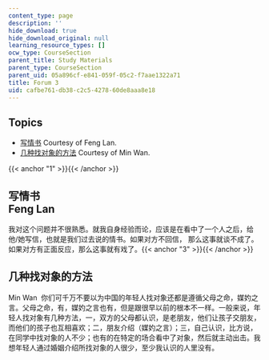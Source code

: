 ```yaml
---
content_type: page
description: ''
hide_download: true
hide_download_original: null
learning_resource_types: []
ocw_type: CourseSection
parent_title: Study Materials
parent_type: CourseSection
parent_uid: 05a896cf-e841-059f-05c2-f7aae1322a71
title: Forum 3
uid: cafbe761-db38-c2c5-4278-60de8aaa8e18
---
```


Topics
------

*   [写情书](#1) Courtesy of Feng Lan. 
*   [几种找对象的方法](#3) Courtesy of Min Wan.

{{< anchor "1" >}}{{< /anchor >}}

写情书  
Feng Lan 
---------------

我对这个问题并不很熟悉。就我自身经验而论，应该是在看中了一个人之后，给他/她写信，也就是我们过去说的情书。如果对方不回信， 那么这事就谈不成了。如果对方有正面反应，那么这事就有戏了。{{< anchor "3" >}}{{< /anchor >}}

几种找对象的方法 
---------

Min Wan  你们可千万不要以为中国的年轻人找对象还都是遵循父母之命，媒妁之言。父母之命，有，媒妁之言也有，但是跟很早以前的根本不一样。一般来说，年轻人找对象有几种方法，一，双方的父母都认识，是老朋友，他们让孩子交朋友，而他们的孩子也互相喜欢；二，朋友介绍（媒妁之言）；三，自己认识，比方说，在同学中找对象的人不少；也有的在特定的场合看中了对象，然后就主动出击。我想年轻人通过婚姻介绍所找对象的人很少，至少我认识的人里没有。